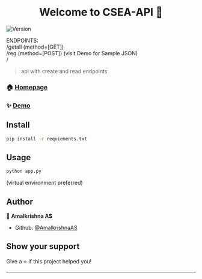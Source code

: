 <h1 align="center">Welcome to CSEA-API 👋</h1>
<p>
  <img alt="Version" src="https://img.shields.io/badge/version-1.0.0-blue.svg?cacheSeconds=2592000" />
</p>
<p>
ENDPOINTS:<br/>/getall (method=[GET])<br />/reg (method=[POST]) (visit Demo for Sample JSON)<br />/

>  api with create and read endpoints

### 🏠 [Homepage](https://codeinit-reg.herokuapp.com/)

### ✨ [Demo](https://codeinit-reg.herokuapp.com/getall)

## Install

```sh
pip install -r requiements.txt
```

## Usage

```sh
python app.py 
```

<p>
(virtual environment preferred)
</p>

## Author

👤 **Amalkrishna AS**

* Github: [@AmalkrishnaAS](https://github.com/AmalkrishnaAS)

## Show your support

Give a ⭐️ if this project helped you!

***
